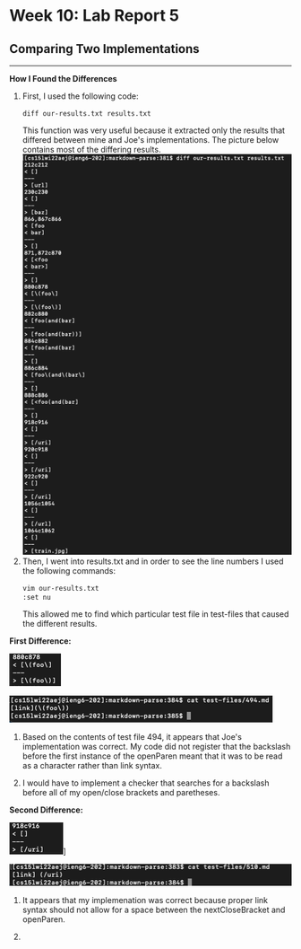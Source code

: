 # Week 10: Lab Report 5
 
## Comparing Two Implementations

---
**How I Found the Differences**
1. First, I used the following code:
    ```
    diff our-results.txt results.txt
    ```
    This  function was very useful because it extracted only the results that differed between mine and Joe's
    implementations. The picture below contains most of the differing results.
    ![diff](diff.png)
2. Then, I went into results.txt and in order to see the line numbers I used the following commands:
    ```
    vim our-results.txt
    :set nu
    ```
    This allowed me to find which particular test file in test-files that caused the different results.


**First Difference:**

![First Diff](firstDiff.png)

![Test 494](test494.png)


1. Based on the contents of test file 494, it appears that Joe's implementation was correct. My code did not register that the backslash before the first instance of the openParen meant that it was to be read as a character rather than link syntax.

2. I would have to implement a checker that searches for a backslash before all of my open/close brackets and paretheses.

**Second Difference:**

![Second Diff](secondDiff.png)]

![Test 510](test510.png)

1. It appears that my implemenation was correct because proper link syntax should not allow for a space between the nextCloseBracket and openParen.

2. 